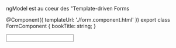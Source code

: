 
 ngModel est au coeur des "Template-driven Forms

@Component({
    templateUrl: './form.component.html'
})
export class FormComponent {
    bookTitle: string;
}

<form>
    <input
        name="title"
        [(ngModel)]="Title">
</form>
